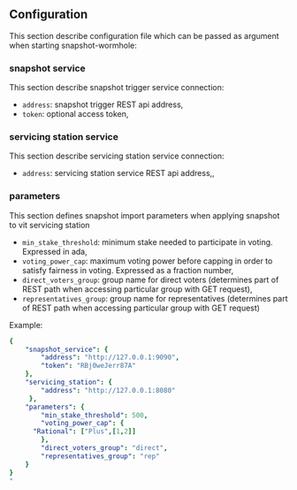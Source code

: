 ## Configuration

This section describe configuration file which can be passed as argument when starting snapshot-wormhole:

### snapshot service

This section describe snapshot trigger service connection:

- `address`: snapshot trigger REST api address,
- `token`: optional access token,

### servicing station service

This section describe servicing station service connection:

- `address`: servicing station service REST api address,,

### parameters

This section defines snapshot import parameters when applying snapshot to vit servicing station

- `min_stake_threshold`: minimum stake needed to participate in voting. Expressed in ada,
- `voting_power_cap`: maximum voting power before capping in order to satisfy fairness in voting. Expressed as a fraction number,
- `direct_voters_group`: group name for direct voters (determines part of REST path when accessing particular group with GET request),
- `representatives_group`: group name for representatives (determines part of REST path when accessing particular group with GET request)

Example:

```yaml
{
    "snapshot_service": {
        "address": "http://127.0.0.1:9090",
        "token": "RBj0weJerr87A"
    },
    "servicing_station": {
        "address": "http://127.0.0.1:8080"
     },
    "parameters": {
        "min_stake_threshold": 500,
        "voting_power_cap": {
      "Rational": ["Plus",[1,2]]
        },
        "direct_voters_group": "direct",
        "representatives_group": "rep"
    }
}
"
```
